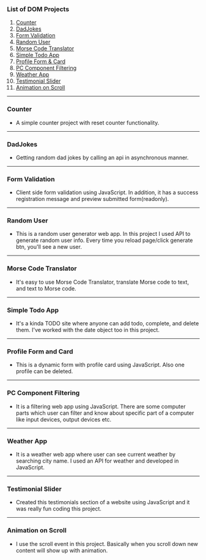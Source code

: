 ### List of DOM Projects

1. [Counter](#counter)
2. [DadJokes](#dadjokes)
3. [Form Validation](#form-validation)
4. [Random User](#random-user)
5. [Morse Code Translator](#morse-code-translator)
6. [Simple Todo App](#simple-todo-app)
7. [Profile Form & Card](#profile-form-and-card)
8. [PC Component Filtering](#pc-component-filtering)
9. [Weather App](#weather-app)
10. [Testimonial Slider](#testionial-slider)
11. [Animation on Scroll](#animation-on-scroll)

---

### Counter

- A simple counter project with reset counter functionality.

---

### DadJokes

- Getting random dad jokes by calling an api in asynchronous manner.

---

### Form Validation

- Client side form validation using JavaScript. In addition, it has a success registration message and preview submitted form(readonly).

---

### Random User

- This is a random user generator web app. In this project I used API to generate random user info. Every time you reload page/click generate btn, you'll see a new user.

---

### Morse Code Translator

- It's easy to use Morse Code Translator, translate Morse code to text, and text to Morse code.

---

### Simple Todo App

- It's a kinda TODO site where anyone can add todo, complete, and delete them. I've worked with the date object too in this project.

---

### Profile Form and Card

- This is a dynamic form with profile card using JavaScript. Also one profile can be deleted.

---

### PC Component Filtering

- It is a filtering web app using JavaScript. There are some computer parts which user can filter and know about specific part of a computer like input devices, output devices etc.

---

### Weather App

- It is a weather web app where user can see current weather by searching city name. I used an API for weather and developed in JavaScript.

---

### Testimonial Slider

- Created this testimonials section of a website using JavaScript and it was really fun coding this project.

---

### Animation on Scroll

- I use the scroll event in this project. Basically when you scroll down new content will show up with animation.

